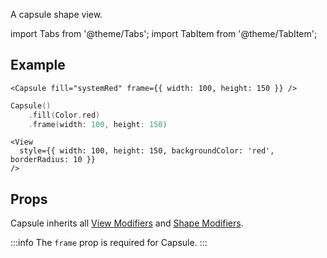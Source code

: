 ---
---

A capsule shape view.

import Tabs from '@theme/Tabs';
import TabItem from '@theme/TabItem';

## Example

<Tabs>
<TabItem value="srn" label="swiftui-react-native">

```tsx
<Capsule fill="systemRed" frame={{ width: 100, height: 150 }} />
```

</TabItem>
<TabItem value="swiftui" label="SwiftUI">

```swift
Capsule()
    .fill(Color.red)
    .frame(width: 100, height: 150)
```

</TabItem>
<TabItem value="react-native" label="React Native">

```tsx
<View
  style={{ width: 100, height: 150, backgroundColor: 'red', borderRadius: 10 }}
/>
```

</TabItem>
</Tabs>

## Props

Capsule inherits all [View Modifiers](../modifiers#view-modifiers) and [Shape Modifiers](../modifiers#text-modifiers).

:::info
The `frame` prop is required for Capsule.
:::
